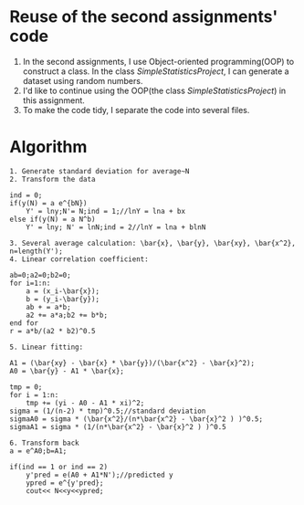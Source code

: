 # Reuse of the second assignments' code
1. In the second assignments, I use Object-oriented programming(OOP) to construct a class. In the class _SimpleStatisticsProject_, I can generate a dataset using random numbers.
2. I'd like to continue using the OOP(the class _SimpleStatisticsProject_) in this assignment.
3. To make the code tidy, I separate the code into several files.

# Algorithm
```
1. Generate standard deviation for average~N
2. Transform the data

ind = 0;
if(y(N) = a e^{bN})
	Y' = lny;N'= N;ind = 1;//lnY = lna + bx
else if(y(N) = a N^b)
	Y' = lny; N' = lnN;ind = 2//lnY = lna + blnN

3. Several average calculation: \bar{x}, \bar{y}, \bar{xy}, \bar{x^2}, n=length(Y');
4. Linear correlation coefficient:

ab=0;a2=0;b2=0;
for i=1:n:
	a = (x_i-\bar{x});
	b = (y_i-\bar{y});
	ab + = a*b;
	a2 += a*a;b2 += b*b;
end for
r = a*b/(a2 * b2)^0.5

5. Linear fitting:

A1 = (\bar{xy} - \bar{x} * \bar{y})/(\bar{x^2} - \bar{x}^2);
A0 = \bar{y} - A1 * \bar{x};

tmp = 0;
for i = 1:n:
	tmp += (yi - A0 - A1 * xi)^2;
sigma = (1/(n-2) * tmp)^0.5;//standard deviation
sigmaA0 = sigma * (\bar{x^2}/(n*\bar{x^2} - \bar{x}^2 ) )^0.5;
sigmaA1 = sigma * (1/(n*\bar{x^2} - \bar{x}^2 ) )^0.5

6. Transform back
a = e^A0;b=A1;

if(ind == 1 or ind == 2)
	y'pred = e(A0 + A1*N');//predicted y
	ypred = e^{y'pred};
	cout<< N<<y<<ypred;
```

